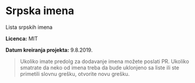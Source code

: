 # Srpska imena
Lista srpskih imena

**Licenca:** MIT

**Datum kreiranja projekta:** 9.8.2019.

> Ukoliko imate predolg za dodavanje imena možete poslati PR.
> Ukoliko smatrate da neko od imena treba da bude uklonjeno sa liste ili ste primetili slovnu grešku, otvorite novu grešku.
